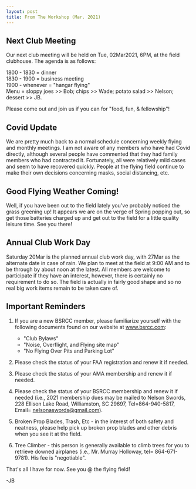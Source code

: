 ```yaml
---
layout: post
title: From The Workshop (Mar. 2021)
---
```

## Next Club Meeting

Our next club meeting will be held on Tue, 02Mar2021,
6PM, at the field clubhouse. The agenda is as follows:

1800 - 1830 = dinner  
1830 - 1900 = business meeting  
1900 - whenever = "hangar flying"  
Menu = sloppy joes >> Bob; chips >> Wade; potato salad >> Nelson; dessert >> JB.

Please come out and join us if you can for "food, fun, & fellowship"!

## Covid Update

We are pretty much back to a normal schedule concerning weekly flying and
monthly meetings. I am not aware of any members who have had Covid directly,
although several people have commented that they had family members who had
contracted it. Fortunately, all were relatively mild cases and seem to have
recovered quickly. People at the flying field continue to make their own
decisions concerning masks, social distancing, etc.

## Good Flying Weather Coming!

Well, if you have been out to the field lately you've probably noticed the grass
greening up! It appears we are on the verge of Spring popping out, so get those
batteries charged up and get out to the field for a little quality leisure time.
See you there!

## Annual Club Work Day

Saturday 20Mar is the planned annual club work day, with 27Mar as the alternate
date in case of rain. We plan to meet at the field at 9:00 AM and to be through
by about noon at the latest. All members are welcome to participate if they have
an interest, however, there is certainly no requirement to do so. The field is
actually in fairly good shape and so no real big work items remain to be taken
care of.

## Important Reminders

1.  If you are a new BSRCC member, please familiarize yourself with the
    following documents found on our website at www.bsrcc.com:

    - "Club Bylaws"
    - "Noise, Overflight, and Flying site map"
    - "No Flying Over Pits and Parking Lot"

2.  Please check the status of your FAA registration and renew it if needed.

3.  Please check the status of your AMA membership and renew it if needed.

4.  Please check the status of your BSRCC membership and renew it if needed
    (i.e., 2021 membership dues may be mailed to Nelson Swords, 228 Ellison Lake
    Road, Williamston, SC 29697, Tel=864-940-5817, Email=
    <nelsonaswords@gmail.com>).

5.  Broken Prop Blades, Trash, Etc - in the interest of both safety and
    neatness, please help pick up broken prop blades and other debris when you
    see it at the field.

6.  Tree Climber - this person is generally available to climb trees for you to
    retrieve downed airplanes (i.e., Mr. Murray Holloway, tel= 864-671-9781).
    His fee is "negotiable".

That's all I have for now. See you @ the flying field!

\-JB
